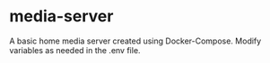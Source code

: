 # media-server
A basic home media server created using Docker-Compose. Modify variables as needed in the .env file.
